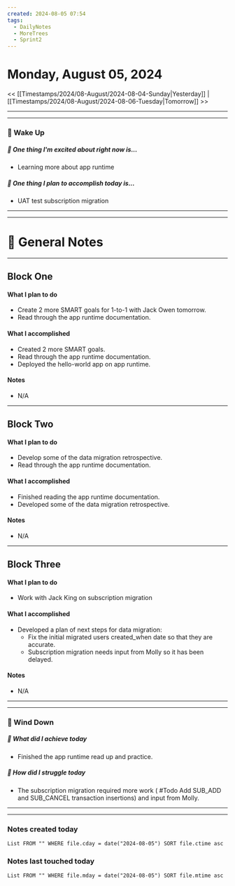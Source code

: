 ```yaml
---
created: 2024-08-05 07:54
tags:
  - DailyNotes
  - MoreTrees
  - Sprint2
---
```




#  Monday, August 05, 2024

<< [[Timestamps/2024/08-August/2024-08-04-Sunday|Yesterday]] | [[Timestamps/2024/08-August/2024-08-06-Tuesday|Tomorrow]] >>

---
---
### 📅 Wake Up
##### 🙌 One thing I'm excited about right now is...
- Learning more about app runtime

##### 🚀 One thing I plan to accomplish today is...
-  UAT test subscription migration

---
---
# 📝 General Notes
---

## Block One
#### What I plan to do
- Create 2 more SMART goals for 1-to-1 with Jack Owen tomorrow.
- Read through the app runtime documentation.
#### What I accomplished
- Created 2 more SMART goals.
- Read through the app runtime documentation.
- Deployed the hello-world app on app runtime.
#### Notes
- N/A
---
## Block Two
#### What I plan to do
- Develop some of the data migration retrospective.
- Read through the app runtime documentation.
#### What I accomplished
- Finished reading the app runtime documentation.
- Developed some of the data migration retrospective.
#### Notes
- N/A
---
## Block Three
#### What I plan to do
- Work with Jack King on subscription migration
#### What I accomplished
- Developed a plan of next steps for data migration:
	- Fix the initial migrated users created_when date so that they are accurate.
	- Subscription migration needs input from Molly so it has been delayed.
#### Notes
- N/A

---
---
### 📅 Wind Down
##### 🙌 What did I achieve today
- Finished the app runtime read up and practice.

##### 🚀 How did I struggle today
* The subscription migration required more work ( #Todo Add SUB_ADD and SUB_CANCEL transaction insertions) and input from Molly.

---
---
### Notes created today
```dataview
List FROM "" WHERE file.cday = date("2024-08-05") SORT file.ctime asc
```

### Notes last touched today
```dataview
List FROM "" WHERE file.mday = date("2024-08-05") SORT file.mtime asc
```